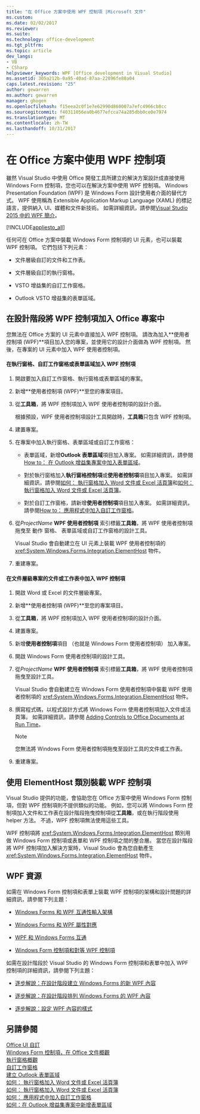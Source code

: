 ```yaml
---
title: "在 Office 方案中使用 WPF 控制項 |Microsoft 文件"
ms.custom: 
ms.date: 02/02/2017
ms.reviewer: 
ms.suite: 
ms.technology: office-development
ms.tgt_pltfrm: 
ms.topic: article
dev_langs:
- VB
- CSharp
helpviewer_keywords: WPF [Office development in Visual Studio]
ms.assetid: 305a212b-0a95-40ad-87aa-22896fe80a04
caps.latest.revision: "25"
author: gewarren
ms.author: gewarren
manager: ghogen
ms.openlocfilehash: f15eea2c0f1e7e62990d860007a7efc4966cb8cc
ms.sourcegitcommit: f40311056ea0b4677efcca74a285dbb0ce0e7974
ms.translationtype: MT
ms.contentlocale: zh-TW
ms.lasthandoff: 10/31/2017
---
```

# <a name="using-wpf-controls-in-office-solutions"></a>在 Office 方案中使用 WPF 控制項
  雖然 Visual Studio 中使用 Office 開發工具所建立的解決方案設計成直接使用 Windows Form 控制項，您也可以在解決方案中使用 WPF 控制項。 Windows Presentation Foundation (WPF) 是 Windows Form 設計使用者介面的替代方式。 WPF 使用稱為 Extensible Application Markup Language (XAML) 的標記語言，提供納入 UI、媒體和文件新技術。 如需詳細資訊，請參閱[Visual Studio 2015 中的 WPF 簡介](/dotnet/framework/wpf/getting-started/introduction-to-wpf-in-vs)。  
  
 [!INCLUDE[appliesto_all](../vsto/includes/appliesto-all-md.md)]  
  
 任何可在 Office 方案中裝載 Windows Form 控制項的 UI 元素，也可以裝載 WPF 控制項。 它們包括下列元素：  
  
-   文件層級自訂的文件和工作表。  
  
-   文件層級自訂的執行窗格。  
  
-   VSTO 增益集的自訂工作窗格。  
  
-   Outlook VSTO 增益集的表單區域。  
  
## <a name="adding-wpf-controls-to-office-projects-at-design-time"></a>在設計階段將 WPF 控制項加入 Office 專案中  
 您無法在 Office 方案的 UI 元素中直接加入 WPF 控制項。 請改為加入**使用者控制項 (WPF)**項目加入您的專案，並使用它的設計介面做為 WPF 控制項。 然後，在專案的 UI 元素中加入 WPF 使用者控制項。  
  
#### <a name="to-add-wpf-controls-to-an-actions-pane-custom-task-pane-or-form-region"></a>在執行窗格、自訂工作窗格或表單區域加入 WPF 控制項  
  
1.  開啟要加入自訂工作窗格、執行窗格或表單區域的專案。  
  
2.  新增**使用者控制項 (WPF)**至您的專案項目。  
  
3.  從**工具箱**，將 WPF 控制項加入 WPF 使用者控制項的設計介面。  
  
     根據預設，WPF 使用者控制項設計工具開啟時，**工具箱**只包含 WPF 控制項。  
  
4.  建置專案。  
  
5.  在專案中加入執行窗格、表單區域或自訂工作窗格：  
  
    -   表單區域，新增**Outlook 表單區域**項目加入專案。 如需詳細資訊，請參閱[How to： 在 Outlook 增益集專案中加入表單區域](../vsto/how-to-add-a-form-region-to-an-outlook-add-in-project.md)。  
  
    -   對於執行窗格加入**執行窗格控制項**或**使用者控制項**項目加入專案。 如需詳細資訊，請參閱[如何： 執行窗格加入 Word 文件或 Excel 活頁簿](../vsto/how-to-add-an-actions-pane-to-word-documents-or-excel-workbooks.md)和[如何： 執行窗格加入 Word 文件或 Excel 活頁簿](../vsto/how-to-add-an-actions-pane-to-word-documents-or-excel-workbooks.md)。  
  
    -   對於自訂工作窗格，請新增**使用者控制項**項目加入專案。 如需詳細資訊，請參閱[How to： 應用程式中加入自訂工作窗格](../vsto/how-to-add-a-custom-task-pane-to-an-application.md)。  
  
6.  從*ProjectName* **WPF 使用者控制項** 索引標籤**工具箱**，將 WPF 使用者控制項拖曳至 動作 窗格、 表單區域或自訂工作窗格的設計工具。  
  
     Visual Studio 會自動建立在 UI 元素上裝載 WPF 使用者控制項的 <xref:System.Windows.Forms.Integration.ElementHost> 物件。  
  
7.  重建專案。  
  
#### <a name="to-add-wpf-controls-to-a-document-or-worksheet-in-a-document-level-project"></a>在文件層級專案的文件或工作表中加入 WPF 控制項  
  
1.  開啟 Word 或 Excel 的文件層級專案。  
  
2.  新增**使用者控制項 (WPF)**至您的專案項目。  
  
3.  從**工具箱**，將 WPF 控制項加入 WPF 使用者控制項的設計介面。  
  
4.  建置專案。  
  
5.  新增**使用者控制項**項目 （也就是 Windows Form 使用者控制項） 加入專案。  
  
6.  開啟 Windows Form 使用者控制項的設計工具。  
  
7.  從*ProjectName* **WPF 使用者控制項** 索引標籤**工具箱**，將 WPF 使用者控制項拖曳至設計工具。  
  
     Visual Studio 會自動建立在 Windows Form 使用者控制項中裝載 WPF 使用者控制項的 <xref:System.Windows.Forms.Integration.ElementHost> 物件。  
  
8.  撰寫程式碼，以程式設計方式將 Windows Form 使用者控制項加入文件或活頁簿。 如需詳細資訊，請參閱 [Adding Controls to Office Documents at Run Time](../vsto/adding-controls-to-office-documents-at-run-time.md)。  
  
    > [!NOTE]  
    >  您無法將 Windows Form 使用者控制項拖曳至設計工具的文件或工作表。  
  
9. 重建專案。  
  
## <a name="hosting-wpf-controls-by-using-the-elementhost-class"></a>使用 ElementHost 類別裝載 WPF 控制項  
 Visual Studio 提供的功能，會協助您在 Office 方案中使用 Windows Form 控制項，但對 WPF 控制項則不提供類似的功能。 例如，您可以將 Windows Form 控制項加入文件和工作表在設計階段拖曳控制項從**工具箱**，或在執行階段使用 helper 方法。 不過，WPF 控制項無法使用這些工具。  
  
 WPF 控制項將 <xref:System.Windows.Forms.Integration.ElementHost> 類別用做 Windows Form 控制項或表單和 WPF 控制項之間的整合層。 當您在設計階段將 WPF 控制項加入解決方案時，Visual Studio 會為您自動產生 <xref:System.Windows.Forms.Integration.ElementHost> 物件。  
  
## <a name="wpf-resources"></a>WPF 資源  
 如需在 Windows Form 控制項和表單上裝載 WPF 控制項的架構和設計問題的詳細資訊，請參閱下列主題：  
  
-   [Windows Forms 和 WPF 互通性輸入架構](/dotnet/framework/wpf/advanced/windows-forms-and-wpf-interoperability-input-architecture)  
  
-   [Windows Forms 和 WPF 屬性對應](/dotnet/framework/wpf/advanced/windows-forms-and-wpf-property-mapping)  
  
-   [WPF 和 Windows Forms 互通](/dotnet/framework/wpf/advanced/wpf-and-windows-forms-interoperation)  
  
-   [Windows Form 控制項和對等 WPF 控制項](/dotnet/framework/wpf/advanced/windows-forms-controls-and-equivalent-wpf-controls)  
  
 如需在設計階段於 Visual Studio 的 Windows Form 控制項和表單中加入 WPF 控制項的詳細資訊，請參閱下列主題：  
  
-   [逐步解說：在設計階段建立 Windows Forms 的新 WPF 內容](/dotnet/framework/winforms/advanced/walkthrough-creating-new-wpf-content-on-windows-forms-at-design-time)  
  
-   [逐步解說：在設計階段排列 Windows Forms 的 WPF 內容](/dotnet/framework/winforms/advanced/walkthrough-arranging-wpf-content-on-windows-forms-at-design-time)  
  
-   [逐步解說：設定 WPF 內容的樣式](/dotnet/framework/winforms/advanced/walkthrough-styling-wpf-content)  
  
## <a name="see-also"></a>另請參閱  
 [Office UI 自訂](../vsto/office-ui-customization.md)   
 [Windows Form 控制項，在 Office 文件概觀](../vsto/windows-forms-controls-on-office-documents-overview.md)   
 [執行窗格概觀](../vsto/actions-pane-overview.md)   
 [自訂工作窗格](../vsto/custom-task-panes.md)   
 [建立 Outlook 表單區域](../vsto/creating-outlook-form-regions.md)   
 [如何： 執行窗格加入 Word 文件或 Excel 活頁簿](../vsto/how-to-add-an-actions-pane-to-word-documents-or-excel-workbooks.md)   
 [如何： 執行窗格加入 Word 文件或 Excel 活頁簿](../vsto/how-to-add-an-actions-pane-to-word-documents-or-excel-workbooks.md)   
 [如何： 應用程式中加入自訂工作窗格](../vsto/how-to-add-a-custom-task-pane-to-an-application.md)   
 [如何：在 Outlook 增益集專案中新增表單區域](../vsto/how-to-add-a-form-region-to-an-outlook-add-in-project.md)  
  
  